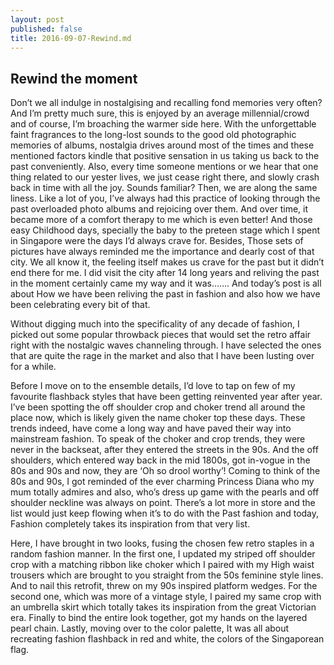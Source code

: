 ```yaml
---
layout: post
published: false
title: 2016-09-07-Rewind.md
---
```

## Rewind the moment

Don’t  we all indulge in nostalgising and recalling fond memories very often? 
And I’m pretty much sure, this is enjoyed by an average millennial/crowd and of course, I’m broaching the warmer side here. With the unforgettable faint fragrances to the long-lost sounds to the good old photographic memories of albums, nostalgia drives around most of the times and these mentioned factors kindle that positive sensation in us taking us back to the past conveniently.
Also, every time someone mentions or we hear that one thing related to our yester lives, we just cease right there, and slowly crash back in time with all the joy. Sounds familiar? Then, we are along the same liness. 
Like a lot of you, I’ve always had this practice of looking through the past overloaded photo albums and rejoicing over them. And over time, it became more of a comfort therapy to me which is even better! And those easy Childhood days, specially the baby to the preteen stage which I spent in Singapore were the days I’d always crave for. Besides, Those sets of pictures have always reminded me the importance and dearly cost of that city. We all know it, the feeling itself makes us crave for the past but it didn’t end there for me. I did visit the city after 14 long years and reliving the past in the moment certainly came my way and it was…….
And today’s post is all about How we have  been reliving the past in fashion  and also how we have been celebrating every bit of that.

Without digging much into the specificality of any decade of fashion, I picked out some popular throwback pieces that would set the retro affair right with the nostalgic waves channeling through. I have selected the ones that are quite the rage in the market and also that I have been lusting over for a while.

Before I move on to the ensemble details, I’d love to tap on few of my favourite flashback styles that have been getting reinvented year after year.
I’ve been spotting the off shoulder crop and choker trend all around the place now, which is likely given the name choker top these days. These trends indeed, have come a long way and have paved their way into mainstream fashion.
To speak of the choker and crop trends, they were never in the backseat, after they entered the streets in the 90s. And the off shoulders, which entered way back in the mid 1800s, got in-vogue in the 80s and 90s and now, they are ‘Oh so drool worthy’!
Coming to think of the 80s and 90s, I got reminded of the ever charming Princess Diana who my mum totally admires and also, who’s dress up game with the pearls and off shoulder neckline was always on point.
There’s a lot more in store and the list would just keep flowing when it’s to do with the Past fashion and today, Fashion completely takes its inspiration from that very list.

Here, I have brought in two looks, fusing the chosen few retro staples in a random fashion manner. In the first one, I updated my striped off shoulder crop with a matching ribbon like choker which I paired with my High waist trousers which are brought to you straight from the 50s feminine style lines. And to nail this retrofit, threw on my 90s inspired platform wedges.
For the second one, which was more of a vintage style, I paired my same crop with an umbrella skirt which totally takes its inspiration from the great Victorian era. Finally to bind the entire look together, got my hands on the layered pearl chain.
Lastly, moving over to the color palette, It was all about recreating fashion flashback in red and white, the colors of the Singaporean flag.

